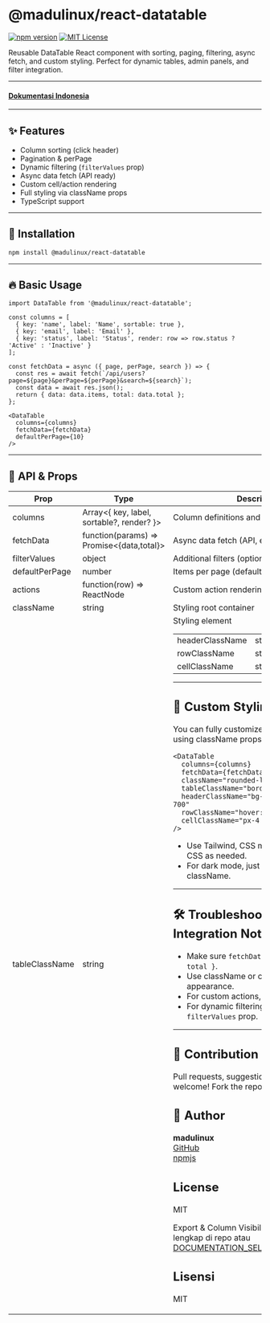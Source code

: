 # @madulinux/react-datatable

[![npm version](https://img.shields.io/npm/v/@madulinux/react-datatable.svg)](https://www.npmjs.com/package/@madulinux/react-datatable)
[![MIT License](https://img.shields.io/badge/license-MIT-green.svg)](LICENSE)

Reusable DataTable React component with sorting, paging, filtering, async fetch, and custom styling. Perfect for dynamic tables, admin panels, and filter integration.

---
#### [Dokumentasi Indonesia](README.md)
---

## ✨ Features
- Column sorting (click header)
- Pagination & perPage
- Dynamic filtering (`filterValues` prop)
- Async data fetch (API ready)
- Custom cell/action rendering
- Full styling via className props
- TypeScript support

---

## 🚀 Installation
```bash
npm install @madulinux/react-datatable
```

---

## 🔥 Basic Usage
```tsx
import DataTable from '@madulinux/react-datatable';

const columns = [
  { key: 'name', label: 'Name', sortable: true },
  { key: 'email', label: 'Email' },
  { key: 'status', label: 'Status', render: row => row.status ? 'Active' : 'Inactive' }
];

const fetchData = async ({ page, perPage, search }) => {
  const res = await fetch(`/api/users?page=${page}&perPage=${perPage}&search=${search}`);
  const data = await res.json();
  return { data: data.items, total: data.total };
};

<DataTable
  columns={columns}
  fetchData={fetchData}
  defaultPerPage={10}
/>
```

---

## 🧩 API & Props
| Prop             | Type                                         | Description                                    |
|------------------|----------------------------------------------|------------------------------------------------|
| columns          | Array<{ key, label, sortable?, render? }>    | Column definitions and cell rendering           |
| fetchData        | function(params) => Promise<{data,total}>    | Async data fetch (API, etc)                     |
| filterValues     | object                                       | Additional filters (optional)                   |
| defaultPerPage   | number                                       | Items per page (default: 10)                    |
| actions          | function(row) => ReactNode                    | Custom action rendering per row                 |
| className        | string                                       | Styling root container                          |
| tableClassName   | string                                       | Styling <table> element                         |
| headerClassName  | string                                       | Styling all <th>                                |
| rowClassName     | string                                       | Styling all <tr>                                |
| cellClassName    | string                                       | Styling all <td>                                |

---

## 🎨 Custom Styling
You can fully customize the appearance using className props:

```tsx
<DataTable
  columns={columns}
  fetchData={fetchData}
  className="rounded-lg shadow bg-white"
  tableClassName="border"
  headerClassName="bg-gray-100 text-gray-700"
  rowClassName="hover:bg-gray-50"
  cellClassName="px-4 py-2 border-b"
/>
```

- Use Tailwind, CSS modules, or global CSS as needed.
- For dark mode, just add the appropriate className.

---

## 🛠️ Troubleshooting & Integration Notes
- Make sure `fetchData` returns `{ data, total }`.
- Use className or custom styles for appearance.
- For custom actions, use the `actions` prop.
- For dynamic filtering, use the `filterValues` prop.

---

## 🤝 Contribution
Pull requests, suggestions, and issues are welcome! Fork the repo and submit a PR.

## 👤 Author
**madulinux**  
[GitHub](https://github.com/madulinux)  
[npmjs](https://www.npmjs.com/~madulinux)

## License
MIT

Export & Column Visibility
Lihat dokumentasi lengkap di repo atau [DOCUMENTATION_SELECT2_DATATABLE.md](../DOCUMENTATION_SELECT2_DATATABLE.md)

## Lisensi
MIT
